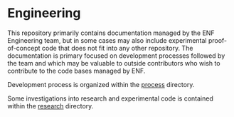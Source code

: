 # Engineering

This repository primarily contains documentation managed by the ENF Engineering team, but in some cases may also include experimental proof-of-concept code that does not fit into any other repository. The documentation is primary focused on development processes followed by the team and which may be valuable to outside contributors who wish to contribute to the code bases managed by ENF.

Development process is organized within the [process](process/) directory.

Some investigations into research and experimental code is contained within the [research](research/) directory.
